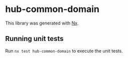# hub-common-domain

This library was generated with [Nx](https://nx.dev).

## Running unit tests

Run `nx test hub-common-domain` to execute the unit tests.

